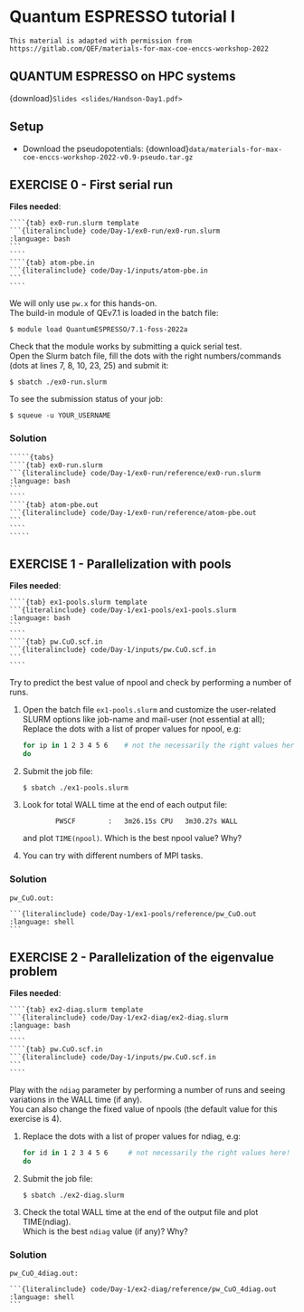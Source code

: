 # Quantum ESPRESSO tutorial I

```{callout} Credit
This material is adapted with permission from 
https://gitlab.com/QEF/materials-for-max-coe-enccs-workshop-2022
```

## QUANTUM ESPRESSO on HPC systems

{download}`Slides <slides/Handson-Day1.pdf>`


## Setup

- Download the pseudopotentials: {download}`data/materials-for-max-coe-enccs-workshop-2022-v0.9-pseudo.tar.gz`


## EXERCISE 0 - First serial run

**Files needed**:

`````{tabs} 
````{tab} ex0-run.slurm template
```{literalinclude} code/Day-1/ex0-run/ex0-run.slurm
:language: bash
```
````
````{tab} atom-pbe.in 
```{literalinclude} code/Day-1/inputs/atom-pbe.in
```
````
`````

We will only use `pw.x` for this hands-on.  
The build-in module of QEv7.1 is loaded in the batch file:

```console
$ module load QuantumESPRESSO/7.1-foss-2022a
```

Check that the module works by submitting a quick serial test.  
Open the Slurm batch file, fill the dots with the right numbers/commands (dots at lines 7, 8, 10, 23, 25) and submit it:

```console
$ sbatch ./ex0-run.slurm
```

To see the submission status of your job:

```console
$ squeue -u YOUR_USERNAME
```

### Solution

``````{solution}
`````{tabs} 
````{tab} ex0-run.slurm 
```{literalinclude} code/Day-1/ex0-run/reference/ex0-run.slurm
:language: bash
```
````
````{tab} atom-pbe.out
```{literalinclude} code/Day-1/ex0-run/reference/atom-pbe.out
```
````
`````
``````

## EXERCISE 1 - Parallelization with pools

**Files needed**:

`````{tabs} 
````{tab} ex1-pools.slurm template
```{literalinclude} code/Day-1/ex1-pools/ex1-pools.slurm
:language: bash
```
````
````{tab} pw.CuO.scf.in
```{literalinclude} code/Day-1/inputs/pw.CuO.scf.in
```
````
`````

Try to predict the best value of npool and check by performing a number of runs.

1. Open the batch file `ex1-pools.slurm` and customize the user-related SLURM options like job-name and mail-user (not essential at all);  
Replace the dots with a list of proper values for npool, e.g:
       
   ```bash       
   for ip in 1 2 3 4 5 6    # not the necessarily the right values here!
   do
   ```

2. Submit the job file:

   ```console
   $ sbatch ./ex1-pools.slurm
   ```

3. Look for total WALL time at the end of each output file:

   ```
           PWSCF        :   3m26.15s CPU   3m30.27s WALL
   ```

   and plot `TIME(npool)`. Which is the best npool value? Why?

4. You can try with different numbers of MPI tasks.

### Solution

````{solution}
pw_CuO.out:

```{literalinclude} code/Day-1/ex1-pools/reference/pw_CuO.out
:language: shell
```
````

## EXERCISE 2 - Parallelization of the eigenvalue problem

**Files needed**:

`````{tabs} 
````{tab} ex2-diag.slurm template
```{literalinclude} code/Day-1/ex2-diag/ex2-diag.slurm
:language: bash
```
````
````{tab} pw.CuO.scf.in
```{literalinclude} code/Day-1/inputs/pw.CuO.scf.in
```
````
`````

Play with the `ndiag` parameter by performing a number of runs and seeing variations in the WALL time (if any).  
You can also change the fixed value of npools (the default value for this exercise is 4).

1. Replace the dots with a list of proper values for ndiag, e.g:
   ```bash
   for id in 1 2 3 4 5 6     # not necessarily the right values here!
   do
   ```

2. Submit the job file:
   ```console
   $ sbatch ./ex2-diag.slurm
   ```

3. Check the total WALL time at the end of the output file and plot TIME(ndiag).  
   Which is the best `ndiag` value (if any)? Why?

### Solution

````{solution}
pw_CuO_4diag.out:

```{literalinclude} code/Day-1/ex2-diag/reference/pw_CuO_4diag.out
:language: shell
```
````